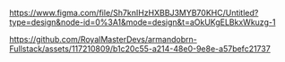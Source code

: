 https://www.figma.com/file/Sh7knIHzHXBBJ3MYB70KHC/Untitled?type=design&node-id=0%3A1&mode=design&t=aOkUKgELBkxWkuzg-1

https://github.com/RoyalMasterDevs/armandobrn-Fullstack/assets/117210809/b1c20c55-a214-48e0-9e8e-a57befc21737

